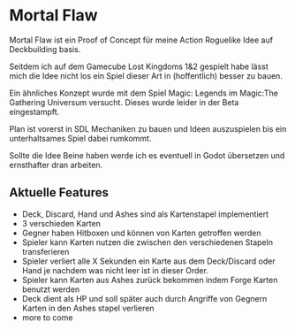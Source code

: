 # Mortal Flaw

Mortal Flaw ist ein Proof of Concept für meine Action Roguelike Idee auf Deckbuilding basis.

Seitdem ich auf dem Gamecube Lost Kingdoms 1&2 gespielt habe lässt mich die Idee nicht los ein Spiel dieser Art in (hoffentlich) besser zu bauen.

Ein ähnliches Konzept wurde mit dem Spiel Magic: Legends im Magic:The Gathering Universum versucht. Dieses wurde leider in der Beta eingestampft.

Plan ist vorerst in SDL Mechaniken zu bauen und Ideen auszuspielen bis ein unterhaltsames Spiel dabei rumkommt. 

Sollte die Idee Beine haben werde ich es eventuell in Godot übersetzen und ernsthafter dran arbeiten.

## Aktuelle Features
- Deck, Discard, Hand und Ashes sind als Kartenstapel implementiert
- 3 verschieden Karten
- Gegner haben Hitboxen und können von Karten getroffen werden
- Spieler kann Karten nutzen die zwischen den verschiedenen Stapeln transferieren
- Spieler verliert alle X Sekunden ein Karte aus dem Deck/Discard oder Hand je nachdem was nicht leer ist in dieser Order.
- Spieler kann Karten aus Ashes zurück bekommen indem Forge Karten benutzt werden
- Deck dient als HP und soll später auch durch Angriffe von Gegnern Karten in den Ashes stapel verlieren
- more to come
